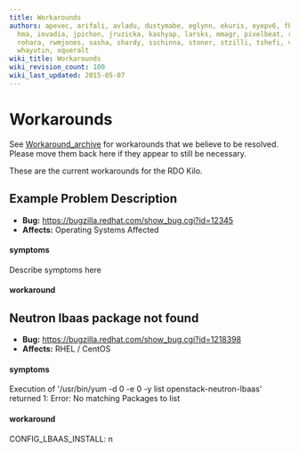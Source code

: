 ```yaml
---
title: Workarounds
authors: apevec, arifali, avladu, dustymabe, eglynn, ekuris, eyepv6, fbayhan, flaper87,
  hma, iovadia, jpichon, jruzicka, kashyap, larsks, mmagr, pixelbeat, rbowen, rdo,
  rohara, rwmjones, sasha, shardy, sschinna, stoner, stzilli, tshefi, vaneldik, weshayutin,
  whayutin, xqueralt
wiki_title: Workarounds
wiki_revision_count: 100
wiki_last_updated: 2015-05-07
---
```


# Workarounds

See [Workaround_archive](Workaround_archive) for workarounds that we believe to be resolved. Please move them back here if they appear to still be necessary.

These are the current workarounds for the RDO Kilo.

## Example Problem Description

*   **Bug:** <https://bugzilla.redhat.com/show_bug.cgi?id=12345>
*   **Affects:** Operating Systems Affected

#### symptoms

Describe symptoms here

#### workaround

## Neutron lbaas package not found

*   **Bug:** <https://bugzilla.redhat.com/show_bug.cgi?id=1218398>
*   **Affects:** RHEL / CentOS

#### symptoms

Execution of '/usr/bin/yum -d 0 -e 0 -y list openstack-neutron-lbaas' returned 1: Error: No matching Packages to list

#### workaround

CONFIG_LBAAS_INSTALL: n
